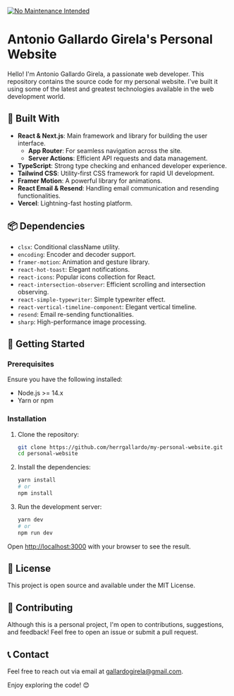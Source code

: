 [![No Maintenance Intended](http://unmaintained.tech/badge.svg)](http://unmaintained.tech/)
# Antonio Gallardo Girela's Personal Website

Hello! I'm Antonio Gallardo Girela, a passionate web developer. This repository contains the source code for my personal website. I've built it using some of the latest and greatest technologies available in the web development world.

## 🔧 Built With

- **React & Next.js**: Main framework and library for building the user interface.
  - **App Router**: For seamless navigation across the site.
  - **Server Actions**: Efficient API requests and data management.
- **TypeScript**: Strong type checking and enhanced developer experience.
- **Tailwind CSS**: Utility-first CSS framework for rapid UI development.
- **Framer Motion**: A powerful library for animations.
- **React Email & Resend**: Handling email communication and resending functionalities.
- **Vercel**: Lightning-fast hosting platform.

## 📦 Dependencies

- `clsx`: Conditional className utility.
- `encoding`: Encoder and decoder support.
- `framer-motion`: Animation and gesture library.
- `react-hot-toast`: Elegant notifications.
- `react-icons`: Popular icons collection for React.
- `react-intersection-observer`: Efficient scrolling and intersection observing.
- `react-simple-typewriter`: Simple typewriter effect.
- `react-vertical-timeline-component`: Elegant vertical timeline.
- `resend`: Email re-sending functionalities.
- `sharp`: High-performance image processing.

## 🚀 Getting Started

### Prerequisites

Ensure you have the following installed:

- Node.js >= 14.x
- Yarn or npm

### Installation

1. Clone the repository:

   ```bash
   git clone https://github.com/herrgallardo/my-personal-website.git
   cd personal-website
   ```

2. Install the dependencies:

   ```bash
   yarn install
   # or
   npm install
   ```

3. Run the development server:
   ```bash
   yarn dev
   # or
   npm run dev
   ```

Open [http://localhost:3000](http://localhost:3000) with your browser to see the result.

## 📄 License

This project is open source and available under the MIT License.

## 🤝 Contributing

Although this is a personal project, I'm open to contributions, suggestions, and feedback! Feel free to open an issue or submit a pull request.

## 📞 Contact

Feel free to reach out via email at [gallardogirela@gmail.com](mailto:gallardogirela@gmail.com).

Enjoy exploring the code! 😊
